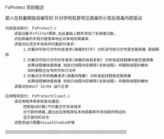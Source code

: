 ﻿
   FsProtect 项目概述


鄙人在校暑期独自编写的 针对学校机房常见病毒的小型反病毒内核驱动

	内核驱动部分:	FsProtect.c
		该驱动基于sfilter框架,在此基础上额外添加了反病毒功能,
		识别病毒的手段只是简单地比对本地的病毒库.
		该驱动过滤文件系统并拦截部分请求:
			1.拦截对可执行文件的读请求(病毒的打开) 分析该可执行文件是否是病毒 是就删除
			2.拦截对可执行文件的写请求(病毒的自我复制) 分析发起线程模块是否是病毒
			  如果线程模块是病毒 则执行线程内存擦除(杀死线程) 并删除线程的模块 
			  同时删除正在写的可执行文件
			3.拦截对文件的隐藏请求(病毒的隐藏) 分析发起线程是否是病毒
			  如果线程模块是病毒 则执行线程内存擦除(杀死线程) 并删除线程的模块
		该驱动在Win7 32/64 运行正常

	应用程序部分:	FsProtectClient.c
		该应用程序用来和驱动通信:
			控制驱动拦截/不拦截文件系统请求
			对于新的病毒,通过此应用程序往本地病毒库中添加新的特征码
			显示驱动的日志
		该程序运行需要VisualStudio环境

/////////////////////////////////////////////////////////////////////////////
